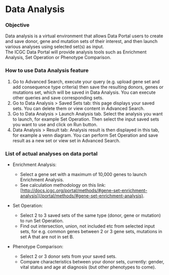 # Data Analysis

### Objective

Data analysis is a virtual environment that allows Data Portal users to create and save donor, gene and mutation sets of their interest, and then launch various analyses using selected set(s) as input.  
The ICGC Data Portal will provide analysis tools such as Enrichment Analysis, Set Operation or Phenotype Comparison.

### How to use Data Analysis feature

1. Go to Advanced Search, execute your query (e.g. upload gene set and add consequence type criteria) then save the resulting donors, genes or mutations set, which will be saved in Data Analysis. You can execute other queries and save corresponding sets.
2. Go to Data Analysis > Saved Sets tab: this page displays your saved sets. You can delete them or view content in Advanced Search.
3. Go to Data Analysis > Launch Analysis tab. Select the analysis you want to launch, for example Set Operation. Then select the input saved sets you want to use and click on Run button.
4. Data Analysis > Result tab: Analysis result is then displayed in this tab, for example a venn diagram. You can perform Set Operation and save result as a new set or view set in Advanced Search.

### List of actual analyses on data portal

* Enrichment Analysis:

    * Select a gene set with a maximum of 10,000 genes to launch Enrichment Analysis.
    * See calculation methodology on this link: [http://docs.icgc.org/portal/methods/#gene-set-enrichment-analysis](/portal/methods/#gene-set-enrichment-analysis).
  
* Set Operation:

    * Select 2 to 3 saved sets of the same type (donor, gene or mutation) to run Set Operation.
    * Find out intersection, union, not included etc from selected input sets, for e.g. common genes between 2 or 3 gene sets, mutations in set A that are not in set B.

* Phenotype Comparison:

    * Select 2 or 3 donor sets from your saved sets.
    * Compare characteristics between your donor sets, currently: gender, vital status and age at diagnosis (but other phenotypes to come).
